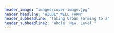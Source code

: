 ```yaml
---
header_image: "images/cover-image.jpg"
header_headline: "WILDLY WELL FARM"
header_subheadline: "Taking Urban Farming to a"
header_subheadline2: "Whole. New. Level."
---
```

